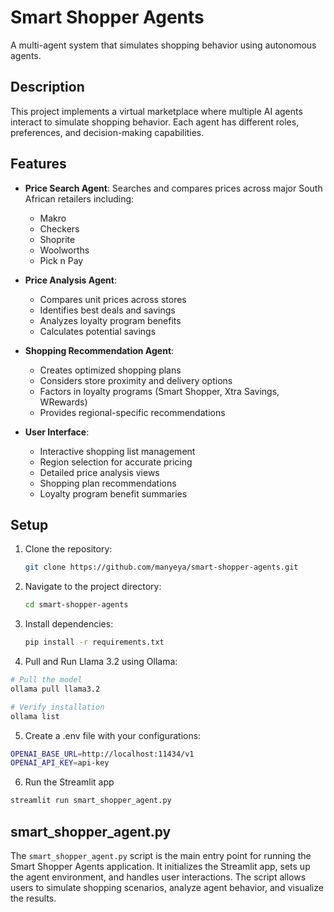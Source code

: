 # Smart Shopper Agents

A multi-agent system that simulates shopping behavior using autonomous agents.

## Description

This project implements a virtual marketplace where multiple AI agents interact to simulate shopping behavior. Each agent has different roles, preferences, and decision-making capabilities.

## Features

- **Price Search Agent**: Searches and compares prices across major South African retailers including:
  - Makro
  - Checkers
  - Shoprite
  - Woolworths
  - Pick n Pay

- **Price Analysis Agent**: 
  - Compares unit prices across stores
  - Identifies best deals and savings
  - Analyzes loyalty program benefits
  - Calculates potential savings

- **Shopping Recommendation Agent**:
  - Creates optimized shopping plans
  - Considers store proximity and delivery options
  - Factors in loyalty programs (Smart Shopper, Xtra Savings, WRewards)
  - Provides regional-specific recommendations

- **User Interface**:
  - Interactive shopping list management
  - Region selection for accurate pricing
  - Detailed price analysis views
  - Shopping plan recommendations
  - Loyalty program benefit summaries

## Setup

1. Clone the repository:
   ```sh
   git clone https://github.com/manyeya/smart-shopper-agents.git
   ```
2. Navigate to the project directory:
   ```sh
   cd smart-shopper-agents
   ```
3. Install dependencies:
   ```sh
   pip install -r requirements.txt
   ```
4. Pull and Run Llama 3.2 using Ollama:

```bash
# Pull the model
ollama pull llama3.2

# Verify installation
ollama list
```

5. Create a .env file with your configurations:
```bash
OPENAI_BASE_URL=http://localhost:11434/v1
OPENAI_API_KEY=api-key 
```
6. Run the Streamlit app
```bash
streamlit run smart_shopper_agent.py
```

## smart_shopper_agent.py

The `smart_shopper_agent.py` script is the main entry point for running the Smart Shopper Agents application. It initializes the Streamlit app, sets up the agent environment, and handles user interactions. The script allows users to simulate shopping scenarios, analyze agent behavior, and visualize the results.
